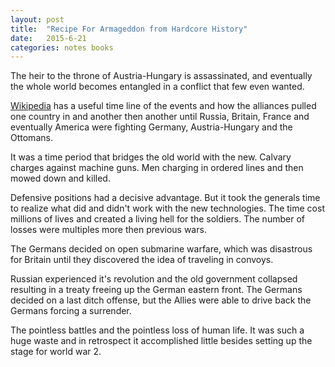 ```yaml
---
layout: post
title:  "Recipe For Armageddon from Hardcore History"
date:   2015-6-21
categories: notes books
---
```


The heir to the throne of Austria-Hungary is assassinated, and eventually the whole world becomes entangled in a conflict that few even wanted.

[Wikipedia](https://en.wikipedia.org/wiki/Timeline_of_World_War_I) has a useful time line of the events and how the alliances pulled one country in and another then another until Russia, Britain, France and eventually America were fighting Germany, Austria-Hungary and the Ottomans.

It was a time period that bridges the old world with the new. Calvary charges against machine guns. Men charging in ordered lines and then mowed down and killed.

Defensive positions had a decisive advantage. But it took the generals time to realize what did and didn't work with the new technologies. The time cost millions of lives and created a living hell for the soldiers. The number of losses were multiples more then previous wars.


The Germans decided on open submarine warfare, which was disastrous for Britain until they discovered the idea of traveling in convoys.

Russian experienced it's revolution and the old government collapsed resulting in a treaty freeing up the German eastern front. The Germans decided on a last ditch offense, but the Allies were able to drive back the Germans forcing a surrender.

The pointless battles and the pointless loss of human life. It was such a huge waste and in retrospect it accomplished little besides setting up the stage for world war 2.

